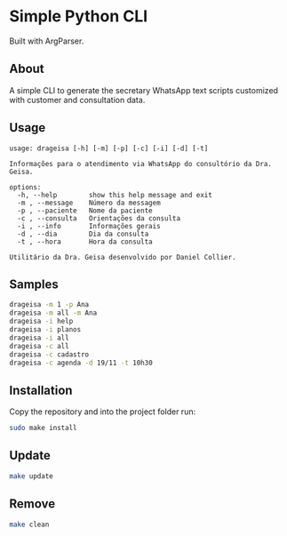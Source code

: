 # Simple Python CLI

Built with ArgParser.

## About

A simple CLI to generate the secretary WhatsApp text scripts customized with customer and consultation data.

## Usage

```text
usage: drageisa [-h] [-m] [-p] [-c] [-i] [-d] [-t]

Informações para o atendimento via WhatsApp do consultório da Dra. Geisa.

options:
  -h, --help        show this help message and exit
  -m , --message    Número da messagem
  -p , --paciente   Nome da paciente
  -c , --consulta   Orientações da consulta
  -i , --info       Informações gerais
  -d , --dia        Dia da consulta
  -t , --hora       Hora da consulta

Utilitário da Dra. Geisa desenvolvido por Daniel Collier.
```

## Samples

```bash
drageisa -m 1 -p Ana
drageisa -m all -m Ana
drageisa -i help
drageisa -i planos
drageisa -i all
drageisa -c all
drageisa -c cadastro
drageisa -c agenda -d 19/11 -t 10h30
```

## Installation

Copy the repository and into the project folder run:

```bash
sudo make install
```

## Update

```bash
make update
```

## Remove

```bash
make clean
```
